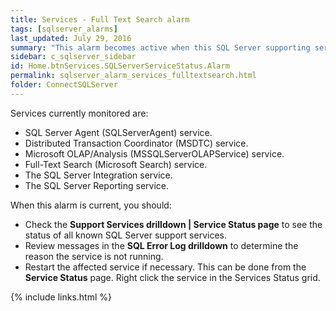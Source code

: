 ```yaml
---
title: Services - Full Text Search alarm
tags: [sqlserver_alarms]
last_updated: July 29, 2016
summary: "This alarm becomes active when this SQL Server supporting service is installed but not active."
sidebar: c_sqlserver_sidebar
id: Home.btnServices.SQLServerServiceStatus.Alarm
permalink: sqlserver_alarm_services_fulltextsearch.html
folder: ConnectSQLServer
---
```



Services currently monitored are:

* SQL Server Agent (SQLServerAgent) service.
* Distributed Transaction Coordinator (MSDTC) service.
* Microsoft OLAP/Analysis (MSSQLServerOLAPService) service.
* Full-Text Search (Microsoft Search) service.
* The SQL Server Integration service.
* The SQL Server Reporting service.


When this alarm is current, you should:

* Check the **Support Services drilldown \| Service Status page** to see the status of all known SQL Server support services.
* Review messages in the **SQL Error Log drilldown** to determine the reason the service is not running.
* Restart the affected service if necessary. This can be done from the **Service Status** page. Right click the service in the Services Status grid.


{% include links.html %}
